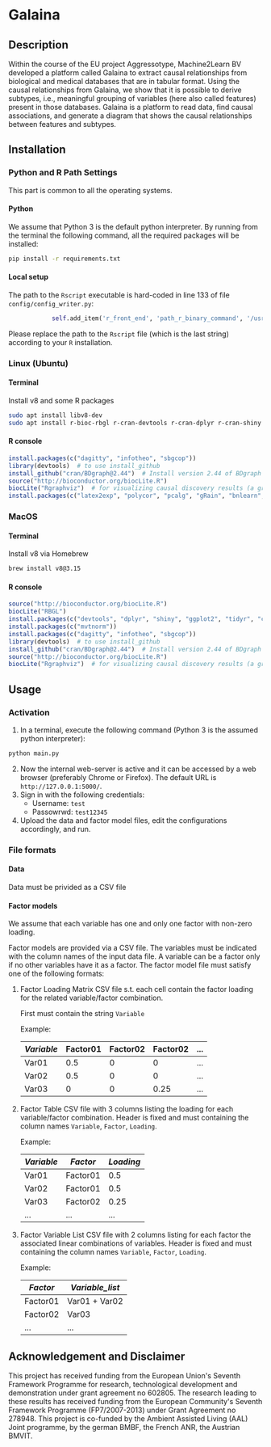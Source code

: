 
# Galaina

## Description
Within the course of the EU project Aggressotype, Machine2Learn BV developed a platform called Galaina to extract causal relationships from biological and medical databases that are in tabular format. Using the causal relationships from Galaina, we show that it is possible to derive subtypes, i.e., meaningful grouping of variables (here also called features) present in those databases. Galaina is a platform to read data, find causal associations, and generate a diagram that shows the causal relationships between features and subtypes. 

## Installation

### Python and R Path Settings
This part is common to all the operating systems.

#### Python

We assume that Python 3 is the default python interpreter. By running from the terminal the following command, all the required packages will be installed:
```bash
pip install -r requirements.txt
```

#### Local setup
The path to the `Rscript` executable is hard-coded in line 133 of file `config/config_writer.py`:
```python
            self.add_item('r_front_end', 'path_r_binary_command', '/usr/local/bin/Rscript')
```
Please replace the path to the `Rscript` file (which is the last string) according to your `R` installation.

### Linux (Ubuntu)

#### Terminal
Install v8 and some R packages

```bash
sudo apt install libv8-dev
sudo apt install r-bioc-rbgl r-cran-devtools r-cran-dplyr r-cran-shiny r-cran-ggplot2 r-cran-tidyr r-cran-caret r-cran-nnet r-cran-mvtnorm r-bioc-graph r-cran-gridextra r-cran-psych
```

#### R console

```r
install.packages(c("dagitty", "infotheo", "sbgcop"))
library(devtools)  # to use install_github
install_github("cran/BDgraph@2.44")  # Install version 2.44 of BDgraph
source("http://bioconductor.org/biocLite.R") 
biocLite("Rgraphviz")  # for visualizing causal discovery results (a graph) 
install.packages(c("latex2exp", "polycor", "pcalg", "gRain", "bnlearn", "ConfigParser", "stringi", "ggplotify"))
```


### MacOS 

#### Terminal
Install v8 via Homebrew
```bash
brew install v8@3.15
```

#### R console

```r
source("http://bioconductor.org/biocLite.R") 
biocLite("RBGL")
install.packages(c("devtools", "dplyr", "shiny", "ggplot2", "tidyr", "caret", "nnet"), dependencies=TRUE)
install.packages(c("mvtnorm"))
install.packages(c("dagitty", "infotheo", "sbgcop"))
library(devtools)  # to use install_github
install_github("cran/BDgraph@2.44")  # Install version 2.44 of BDgraph
source("http://bioconductor.org/biocLite.R") 
biocLite("Rgraphviz")  # for visualizing causal discovery results (a graph) 
```

## Usage

### Activation

1. In a terminal, execute the following command (Python 3 is the assumed python interpreter):
```python
python main.py
```
2. Now the internal web-server is active and it can be accessed by a web browser (preferably Chrome or Firefox). The default URL is `http://127.0.0.1:5000/`.
3. Sign in with the following credentials:
   * Username: `test`
   * Passowrwd: `test12345`
4. Upload the data and factor model files, edit the configurations accordingly, and run.

### File formats
#### Data
Data must be privided as a CSV file

#### Factor models
We assume that each variable has one and only one factor with non-zero loading. 
    <!-- Variable_value = Loading_matrix(Variable, Factor) * Factor_value -->

Factor models are provided via a CSV file. The variables must be indicated with the column names of the input data file. 
A variable can be a factor only if no other variables have it as a factor.
The factor model file must satisfy one of the following formats:
1. Factor Loading Matrix
    CSV file s.t. each cell contain the factor loading for the related variable/factor combination.
    <!-- `cell_value = Loading_matrix(Variable, Factor)` -->
    First must contain the string `Variable`

    Example:

    | *Variable* | Factor01 | Factor02 | Factor02 | ... |
    | -------- | --------- | --------- | --------- | --- |
    | Var01   | 0.5       | 0         | 0         | ... |
    | Var02   | 0.5       | 0         | 0         | ... |
    | Var03   | 0         | 0         | 0.25      | ... |

1. Factor Table
    CSV file with 3 columns listing the loading for each variable/factor combination. 
    Header is fixed and must containing the column names `Variable`, `Factor`, `Loading`.

    Example:
	
    | *Variable* | *Factor* | *Loading* |
    | --- | --- | --- |
    | Var01    | Factor01 | 0.5 |
    | Var02    | Factor01 | 0.5 |
    | Var03    | Factor02 | 0.25 |
    | ... | ... | ... |

1. Factor Variable List
    CSV file with 2 columns listing for each factor the associated linear combinations of variables.
    Header is fixed and must containing the column names `Variable`, `Factor`, `Loading`.

    Example:

    | *Factor*| *Variable_list* |
    | --- | --- |
    | Factor01 | Var01 + Var02 |
    | Factor02 | Var03 |
    | ... | ... |


## Acknowledgement and Disclaimer 

This project has received funding from the European Union's Seventh Framework Programme for research, technological development and demonstration under grant agreement no 602805.
The research leading to these results has received funding from the European Community's Seventh Framework Programme (FP7/2007-2013) under Grant Agreement no 278948.
This project is co-funded by the Ambient Assisted Living (AAL) Joint programme, by the german BMBF, the French ANR, the Austrian BMVIT.
